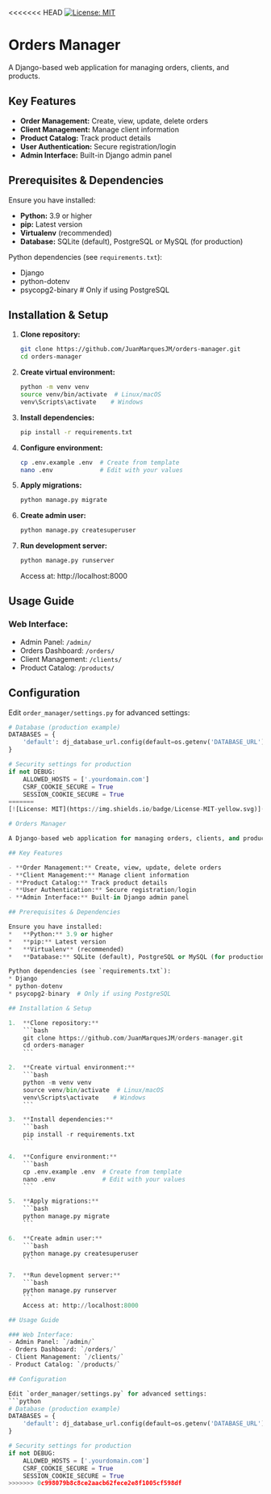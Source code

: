 <<<<<<< HEAD
[![License: MIT](https://img.shields.io/badge/License-MIT-yellow.svg)](https://opensource.org/licenses/MIT)

# Orders Manager

A Django-based web application for managing orders, clients, and products.

## Key Features

- **Order Management:** Create, view, update, delete orders
- **Client Management:** Manage client information
- **Product Catalog:** Track product details
- **User Authentication:** Secure registration/login
- **Admin Interface:** Built-in Django admin panel

## Prerequisites & Dependencies

Ensure you have installed:
*   **Python:** 3.9 or higher
*   **pip:** Latest version
*   **Virtualenv** (recommended)
*   **Database:** SQLite (default), PostgreSQL or MySQL (for production)

Python dependencies (see `requirements.txt`):
* Django
* python-dotenv
* psycopg2-binary  # Only if using PostgreSQL

## Installation & Setup

1.  **Clone repository:**
    ```bash
    git clone https://github.com/JuanMarquesJM/orders-manager.git
    cd orders-manager
    ```

2.  **Create virtual environment:**
    ```bash
    python -m venv venv
    source venv/bin/activate  # Linux/macOS
    venv\Scripts\activate    # Windows
    ```

3.  **Install dependencies:**
    ```bash
    pip install -r requirements.txt
    ```

4.  **Configure environment:**
    ```bash
    cp .env.example .env  # Create from template
    nano .env             # Edit with your values
    ```

5.  **Apply migrations:**
    ```bash
    python manage.py migrate
    ```

6.  **Create admin user:**
    ```bash
    python manage.py createsuperuser
    ```

7.  **Run development server:**
    ```bash
    python manage.py runserver
    ```
    Access at: http://localhost:8000

## Usage Guide

### Web Interface:
- Admin Panel: `/admin/`
- Orders Dashboard: `/orders/`
- Client Management: `/clients/`
- Product Catalog: `/products/`

## Configuration

Edit `order_manager/settings.py` for advanced settings:
```python
# Database (production example)
DATABASES = {
    'default': dj_database_url.config(default=os.getenv('DATABASE_URL'))
}

# Security settings for production
if not DEBUG:
    ALLOWED_HOSTS = ['.yourdomain.com']
    CSRF_COOKIE_SECURE = True
    SESSION_COOKIE_SECURE = True
=======
[![License: MIT](https://img.shields.io/badge/License-MIT-yellow.svg)](https://opensource.org/licenses/MIT)

# Orders Manager

A Django-based web application for managing orders, clients, and products.

## Key Features

- **Order Management:** Create, view, update, delete orders
- **Client Management:** Manage client information
- **Product Catalog:** Track product details
- **User Authentication:** Secure registration/login
- **Admin Interface:** Built-in Django admin panel

## Prerequisites & Dependencies

Ensure you have installed:
*   **Python:** 3.9 or higher
*   **pip:** Latest version
*   **Virtualenv** (recommended)
*   **Database:** SQLite (default), PostgreSQL or MySQL (for production)

Python dependencies (see `requirements.txt`):
* Django
* python-dotenv
* psycopg2-binary  # Only if using PostgreSQL

## Installation & Setup

1.  **Clone repository:**
    ```bash
    git clone https://github.com/JuanMarquesJM/orders-manager.git
    cd orders-manager
    ```

2.  **Create virtual environment:**
    ```bash
    python -m venv venv
    source venv/bin/activate  # Linux/macOS
    venv\Scripts\activate    # Windows
    ```

3.  **Install dependencies:**
    ```bash
    pip install -r requirements.txt
    ```

4.  **Configure environment:**
    ```bash
    cp .env.example .env  # Create from template
    nano .env             # Edit with your values
    ```

5.  **Apply migrations:**
    ```bash
    python manage.py migrate
    ```

6.  **Create admin user:**
    ```bash
    python manage.py createsuperuser
    ```

7.  **Run development server:**
    ```bash
    python manage.py runserver
    ```
    Access at: http://localhost:8000

## Usage Guide

### Web Interface:
- Admin Panel: `/admin/`
- Orders Dashboard: `/orders/`
- Client Management: `/clients/`
- Product Catalog: `/products/`

## Configuration

Edit `order_manager/settings.py` for advanced settings:
```python
# Database (production example)
DATABASES = {
    'default': dj_database_url.config(default=os.getenv('DATABASE_URL'))
}

# Security settings for production
if not DEBUG:
    ALLOWED_HOSTS = ['.yourdomain.com']
    CSRF_COOKIE_SECURE = True
    SESSION_COOKIE_SECURE = True
>>>>>>> 0c998079b8c8ce2aacb62fece2e8f1005cf598df
